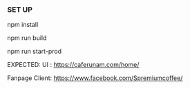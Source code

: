 ### SET UP
npm install

npm run build

npm run start-prod

EXPECTED: UI : https://caferunam.com/home/

Fanpage Client: https://www.facebook.com/Spremiumcoffee/
